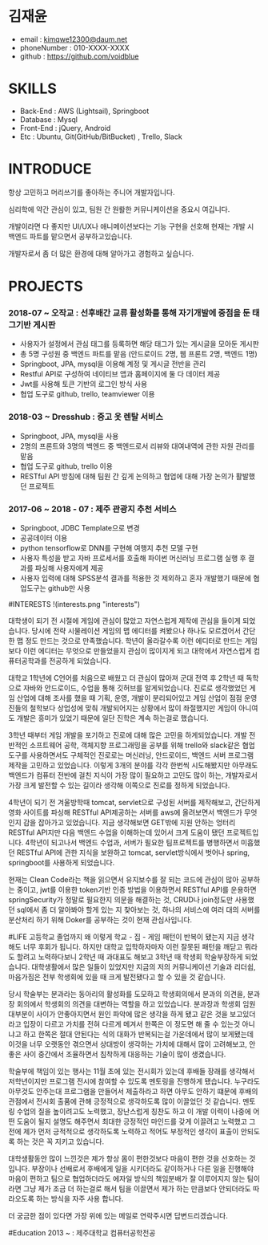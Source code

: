 # 김재윤

* email : kimqwe12300@daum.net
* phoneNumber : 010-XXXX-XXXX
* github : https://github.com/voidblue

# SKILLS
* Back-End : AWS (Lightsail), Springboot
* Database : Mysql
* Front-End : jQuery, Android
* Etc : Ubuntu, Git(GitHub/BitBucket) , Trello, Slack

# INTRODUCE
항상 고민하고 머리쓰기를 좋아하는 주니어 개발자입니다.   

심리학에 약간 관심이 있고, 팀원 간 원뢀한 커뮤니케이션을 중요시 여깁니다.

개발이라면 다 좋지만 UI/UX나 애니메이션보다는 기능 구현을 선호해 현재는 개발 시 백엔드 파트를 맡으면서 공부하고있습니다.

개발자로서 좀 더 많은 환경에 대해 알아가고 경험하고 싶습니다.



# PROJECTS
### 2018-07 ~  오작교 : 선후배간 교류 활성화를 통해 자기개발에 중점을 둔 태그기반 게시판
* 사용자가 설정에서 관심 태그를 등록하면 해당 태그가 있는 게시글을 모아둔 게시판
* 총 5명 구성원 중 백엔드 파트를 맡음 (안드로이드 2명, 웹 프론트 2명, 백엔드 1명)
* Springboot, JPA, mysql을 이용해 계정 및 게시글 전반을 관리
* Restful API로 구성하여 네이티브 앱과 홈페이지에 둘 다 데이터 제공
* Jwt를 사용해 토큰 기반의 로그인 방식 사용
* 협업 도구로 github, trello, teamviewer 이용

### 2018-03 ~  Dresshub : 중고 옷 렌탈 서비스
* Springboot, JPA, mysql을 사용
* 2명의 프론트와 3명의 백엔드 중 백엔드로서 리뷰와 대여내역에 관한 자원 관리를 맡음
* 협업 도구로 github, trello 이용
* RESTful API 방침에 대해 팀원 간 깊게 논의하고 협업에 대해 가장 논의가 활발했던 프로젝트

### 2017-06 ~ 2018 - 07 : 제주 관광지 추천 서비스
* Springboot, JDBC Template으로 변경
* 공공데이터 이용
* python tensorflow로 DNN를 구현해 여행지 추천 모델 구현
* 사용자 특성을 받고 자바 프로세서를 호출해 파이썬 머신러닝 프로그램 실행 후 결과를 파싱해 사용자에게 제공
* 사용자 입력에 대해 SPSS분석 결과를 적용한 것 제외하고 혼자 개발했기 때문에 협업도구는 github만 사용

#INTERESTS
!(interests.png "interests")

대학생이 되기 전 시절에 게임에 관심이 많았고 자연스럽게 제작에 관심을 들이게 되었습니다.
당시에 전략 시물레이션 게임의 맵 에디터를 켜봤으나 하나도 모르겠어서 간단한 맵 정도 만드는 것으로 만족했습니다.
학년이 올라갈수록 이런 에디터로 만드는 게임보다 이런 에디터는 무엇으로 만들었을지 관심이 많이지게 되고 대학에서 자연스럽게 컴퓨터공학과를 전공하게 되었습니다.

대학교 1학년에 C언어를 처음으로 배웠고 더 관심이 많아져 군대 전역 후 2학년 때 독학으로 자바와 안드로이드, 수업을 통해 깃허브를 알게되었습니다. 진로로 생각했었던 게임 산업에 대해 조사를 했을 때 기획, 운영, 개발이 분리되어있고 게임 산업이 점점 운영진들의 철학보다 상업성에 맞춰 개발되어지는 상황에서 많이 좌절했지만 게임이 아니여도 개발은 흥미가 있었기 때문에 일단 진학은 계속 하는걸로 했습니다.

3학년 때부터 게임 개발을 포기하고 진로에 대해 많은 고민을 하게되었습니다. 개발 전반적인 소프트웨어 공학, 객체지향 프로그래밍을 공부를 위해 trello와 slack같은 협업 도구를 사용하면서도 구체적인 진로로는 머신러닝, 안드로이드, 백엔드 서버 프로그램 제작을 고민하고 있었습니다.
이렇게 3개의 분야를 각각 한번씩 시도해봤지만 아무래도 백엔드가 컴퓨터 전반에 걸친 지식이 가장 많이 필요하고 고민도 많이 하는, 개발자로서 가장 크게 발전할 수 있는 길이라 생각해 이쪽으로 진로를 정하게 되었습니다.

4학년이 되기 전 겨울방학때 tomcat, servlet으로 구성된 서버를 제작해보고, 간단하게 영화 사이트를 파싱해 RESTful API제공하는 서버를 aws에 올려보면서 백엔드가 무엇인지 감을 잡아가고 있었습니다. 지금 생각해보면 GET밖에 지원 안하는 엉터리 RESTful API지만 다음 백엔드 수업을 이해하는데 있어서 크게 도움이 됐던 프로젝트입니다.
4학년이 되고나서 백엔드 수업과, 서버가 필요한 팀프로젝트를 병행하면서 미흡했던 RESTful API에 관한 지식을 보완하고 tomcat, servlet방식에서 벗어나 spring, springboot를 사용하게 되었습니다.

현재는 Clean Code라는 책을 읽으면서 유지보수를 잘 되는 코드에 관심이 많아 공부하는 중이고, jwt를 이용한 token기반 인증 방법을 이용하면서 RESTful API를 운용하면 springSecurity가 정말로 필요한지 의문을 해결하는 것, CRUD나 join정도만 사용했던 sql에서 좀 더 알아봐야 할게 있는 지 찾아보는 것, 하나의 서비스에 여러 대의 서버를 분산처리 하기 위해 Doker를 공부하는 것이 현재 관심사입니다.

#LIFE
고등학교 졸업까지 왜 이렇게 학교 - 집 - 게임 패턴이 반복이 됐는지 지금 생각해도 너무 후회가 됩니다. 하지만 대학교 입학하자마자 이런 잘못된 패턴을 깨닫고 뭐라도 할려고 노력하다보니 2학년 때 과대표도 해보고 3학년 때 학생회 학술부장하게 되었습니다. 대학생활에서 많은 일들이 있었지만 지금의 저의 커뮤니케이션 기술과 리더쉽, 마음가짐은 전부 학생회에 있을 때 크게 발전됐다고 할 수 있을 것 같습니다.

당시 학술부는 분과라는 동아리의 활성화를 도모하고 학생회의에서 분과의 의견을, 분과장 회의에서 학생회의 의견을 대변하는 역할을 하고 있었습니다. 분과장과 학생회 임원 대부분이 사이가 안좋아지면서 원인 파악에 많은 생각을 하게 됐고 같은 것을 보고있더라고 입장이 다르고 가치를 전혀 다르게 메겨서 한쪽은 이 정도면 해 줄 수 있는것 아니냐고 하고 한쪽은 절대 안된다는 식의 대화가 반복되는걸 가운데에서 많이 보게됐는데 이것을 너무 오랫동안 겪으면서 상대방이 생각하는 가치에 대해서 많이 고려해보고, 안 좋은 사이 중간에서 조율하면서 침착하게 대응하는 기술이 많이 생겼습니다.

학술부에 책임이 있는 행사는 11월 초에 있는 전시회가 있는데 후배들 장래를 생각해서 저학년이지만 프로그램 전시에 참여할 수 있도록 멘토링을 진행하게 됐습니다. 누구라도 아무것도 안주는대 프로그램을 만들어서 제출하라고 하면 아무도 안하기 떄문에 후배의 관점에서 전시회 출품에 관해 긍정적으로 생각하도록 많이 이끌었던 것 같습니다. 멘토링 수업의 질을 높이려고도 노력했고, 장난스럽게 칭찬도 하고 이 개발 이력이 나중에 어떤 도움이 될지 설명도 해주면서 최대한 긍정적인 마인드를 갖게 이끌려고 노력했고 그 전에 제가 먼저 긍적적으로 생각하도록 노력하고 적어도 부정적인 생각이 표출이 안되도록 하는 것은 꼭 지키고 있습니다.

대학생활동안 많이 느낀것은 제가 항상 몸이 편한것보다 마음이 편한 것을 선호하는 것입니다. 부장이나 선배로서 후배에게 일을 시키더라도 같이하거나 다른 일을 진행해야 마음이 편하고 팀으로 협업하더라도 에자일 방식의 책임분배가 잘 이루어지지 않는 팀이라면 그냥 제가 조금 더 하는걸로 해서 팀을 이끌면서 제가 하는 만큼보다 안되더라도 따라오도록 하는 방식을 자주 사용 합니다.

더 궁금한 점이 있다면 가장 위에 있는 메일로 연락주시면 답변드리겠습니다.

#Education
2013 ~ : 제주대학교 컴퓨터공학전공
